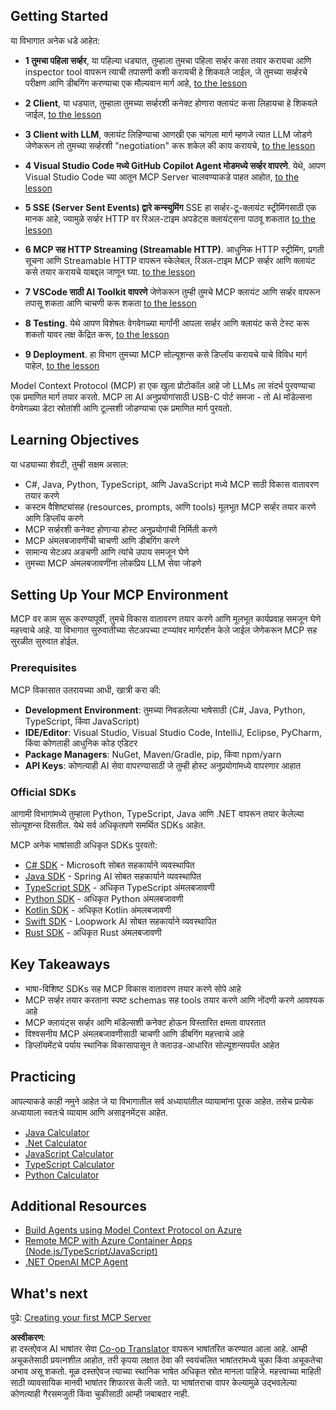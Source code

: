 <!--
CO_OP_TRANSLATOR_METADATA:
{
  "original_hash": "9191921de355cd9c8f46ebe21bdd52fd",
  "translation_date": "2025-06-12T23:21:26+00:00",
  "source_file": "03-GettingStarted/README.md",
  "language_code": "mr"
}
-->
## Getting Started  

या विभागात अनेक धडे आहेत:

- **1 तुमचा पहिला सर्व्हर**, या पहिल्या धड्यात, तुम्हाला तुमचा पहिला सर्व्हर कसा तयार करायचा आणि inspector tool वापरून त्याची तपासणी कशी करायची हे शिकवले जाईल, जे तुमच्या सर्व्हरचे परीक्षण आणि डीबगिंग करण्याचा एक मौल्यवान मार्ग आहे, [to the lesson](/03-GettingStarted/01-first-server/README.md)

- **2 Client**, या धड्यात, तुम्हाला तुमच्या सर्व्हरशी कनेक्ट होणारा क्लायंट कसा लिहायचा हे शिकवले जाईल, [to the lesson](/03-GettingStarted/02-client/README.md)

- **3 Client with LLM**, क्लायंट लिहिण्याचा आणखी एक चांगला मार्ग म्हणजे त्यात LLM जोडणे जेणेकरून तो तुमच्या सर्व्हरशी "negotiation" करू शकेल की काय करायचे, [to the lesson](/03-GettingStarted/03-llm-client/README.md)

- **4 Visual Studio Code मध्ये GitHub Copilot Agent मोडमध्ये सर्व्हर वापरणे**. येथे, आपण Visual Studio Code च्या आतून MCP Server चालवण्याकडे पाहत आहोत, [to the lesson](/03-GettingStarted/04-vscode/README.md)

- **5 SSE (Server Sent Events) द्वारे कन्स्युमिंग** SSE हा सर्व्हर-टू-क्लायंट स्ट्रीमिंगसाठी एक मानक आहे, ज्यामुळे सर्व्हर HTTP वर रिअल-टाइम अपडेट्स क्लायंट्सना पाठवू शकतात [to the lesson](/03-GettingStarted/05-sse-server/README.md)

- **6 MCP सह HTTP Streaming (Streamable HTTP)**. आधुनिक HTTP स्ट्रीमिंग, प्रगती सूचना आणि Streamable HTTP वापरून स्केलेबल, रिअल-टाइम MCP सर्व्हर आणि क्लायंट कसे तयार करायचे याबद्दल जाणून घ्या. [to the lesson](/03-GettingStarted/06-http-streaming/README.md)

- **7 VSCode साठी AI Toolkit वापरणे** जेणेकरून तुम्ही तुमचे MCP क्लायंट आणि सर्व्हर वापरून तपासू शकता आणि चाचणी करू शकता [to the lesson](/03-GettingStarted/07-aitk/README.md)

- **8 Testing**. येथे आपण विशेषतः वेगवेगळ्या मार्गांनी आपला सर्व्हर आणि क्लायंट कसे टेस्ट करू शकतो यावर लक्ष केंद्रित करू, [to the lesson](/03-GettingStarted/08-testing/README.md)

- **9 Deployment**. हा विभाग तुमच्या MCP सोल्यूशन्स कसे डिप्लॉय करायचे याचे विविध मार्ग पाहेल, [to the lesson](/03-GettingStarted/09-deployment/README.md)


Model Context Protocol (MCP) हा एक खुला प्रोटोकॉल आहे जो LLMs ला संदर्भ पुरवण्याचा एक प्रमाणित मार्ग तयार करतो. MCP ला AI अनुप्रयोगांसाठी USB-C पोर्ट समजा - तो AI मॉडेल्सना वेगवेगळ्या डेटा स्रोतांशी आणि टूल्सशी जोडण्याचा एक प्रमाणित मार्ग पुरवतो.

## Learning Objectives

या धड्याच्या शेवटी, तुम्ही सक्षम असाल:

- C#, Java, Python, TypeScript, आणि JavaScript मध्ये MCP साठी विकास वातावरण तयार करणे
- कस्टम वैशिष्ट्यांसह (resources, prompts, आणि tools) मूलभूत MCP सर्व्हर तयार करणे आणि डिप्लॉय करणे
- MCP सर्व्हरशी कनेक्ट होणाऱ्या होस्ट अनुप्रयोगांची निर्मिती करणे
- MCP अंमलबजावणींची चाचणी आणि डीबगिंग करणे
- सामान्य सेटअप अडचणी आणि त्यांचे उपाय समजून घेणे
- तुमच्या MCP अंमलबजावणींना लोकप्रिय LLM सेवा जोडणे

## Setting Up Your MCP Environment

MCP वर काम सुरू करण्यापूर्वी, तुमचे विकास वातावरण तयार करणे आणि मूलभूत कार्यप्रवाह समजून घेणे महत्त्वाचे आहे. या विभागात सुरुवातीच्या सेटअपच्या टप्प्यांवर मार्गदर्शन केले जाईल जेणेकरून MCP सह सुरळीत सुरुवात होईल.

### Prerequisites

MCP विकासात उतरायच्या आधी, खात्री करा की:

- **Development Environment**: तुमच्या निवडलेल्या भाषेसाठी (C#, Java, Python, TypeScript, किंवा JavaScript)
- **IDE/Editor**: Visual Studio, Visual Studio Code, IntelliJ, Eclipse, PyCharm, किंवा कोणताही आधुनिक कोड एडिटर
- **Package Managers**: NuGet, Maven/Gradle, pip, किंवा npm/yarn
- **API Keys**: कोणत्याही AI सेवा वापरण्यासाठी जे तुम्ही होस्ट अनुप्रयोगांमध्ये वापरणार आहात


### Official SDKs

आगामी विभागांमध्ये तुम्हाला Python, TypeScript, Java आणि .NET वापरून तयार केलेल्या सोल्यूशन्स दिसतील. येथे सर्व अधिकृतपणे समर्थित SDKs आहेत.

MCP अनेक भाषांसाठी अधिकृत SDKs पुरवतो:
- [C# SDK](https://github.com/modelcontextprotocol/csharp-sdk) - Microsoft सोबत सहकार्याने व्यवस्थापित
- [Java SDK](https://github.com/modelcontextprotocol/java-sdk) - Spring AI सोबत सहकार्याने व्यवस्थापित
- [TypeScript SDK](https://github.com/modelcontextprotocol/typescript-sdk) - अधिकृत TypeScript अंमलबजावणी
- [Python SDK](https://github.com/modelcontextprotocol/python-sdk) - अधिकृत Python अंमलबजावणी
- [Kotlin SDK](https://github.com/modelcontextprotocol/kotlin-sdk) - अधिकृत Kotlin अंमलबजावणी
- [Swift SDK](https://github.com/modelcontextprotocol/swift-sdk) - Loopwork AI सोबत सहकार्याने व्यवस्थापित
- [Rust SDK](https://github.com/modelcontextprotocol/rust-sdk) - अधिकृत Rust अंमलबजावणी

## Key Takeaways

- भाषा-विशिष्ट SDKs सह MCP विकास वातावरण तयार करणे सोपे आहे
- MCP सर्व्हर तयार करताना स्पष्ट schemas सह tools तयार करणे आणि नोंदणी करणे आवश्यक आहे
- MCP क्लायंट्स सर्व्हर आणि मॉडेल्सशी कनेक्ट होऊन विस्तारित क्षमता वापरतात
- विश्वसनीय MCP अंमलबजावणीसाठी चाचणी आणि डीबगिंग महत्त्वाचे आहे
- डिप्लॉयमेंटचे पर्याय स्थानिक विकासापासून ते क्लाउड-आधारित सोल्यूशन्सपर्यंत आहेत

## Practicing

आपल्याकडे काही नमुने आहेत जे या विभागातील सर्व अध्यायांतील व्यायामांना पूरक आहेत. तसेच प्रत्येक अध्यायाला स्वतःचे व्यायाम आणि असाइनमेंट्स आहेत.

- [Java Calculator](./samples/java/calculator/README.md)
- [.Net Calculator](../../../03-GettingStarted/samples/csharp)
- [JavaScript Calculator](./samples/javascript/README.md)
- [TypeScript Calculator](./samples/typescript/README.md)
- [Python Calculator](../../../03-GettingStarted/samples/python)

## Additional Resources

- [Build Agents using Model Context Protocol on Azure](https://learn.microsoft.com/azure/developer/ai/intro-agents-mcp)
- [Remote MCP with Azure Container Apps (Node.js/TypeScript/JavaScript)](https://learn.microsoft.com/samples/azure-samples/mcp-container-ts/mcp-container-ts/)
- [.NET OpenAI MCP Agent](https://learn.microsoft.com/samples/azure-samples/openai-mcp-agent-dotnet/openai-mcp-agent-dotnet/)

## What's next

पुढे: [Creating your first MCP Server](/03-GettingStarted/01-first-server/README.md)

**अस्वीकरण**:  
हा दस्तऐवज AI भाषांतर सेवा [Co-op Translator](https://github.com/Azure/co-op-translator) वापरून भाषांतरित करण्यात आला आहे. आम्ही अचूकतेसाठी प्रयत्नशील आहोत, तरी कृपया लक्षात ठेवा की स्वयंचलित भाषांतरांमध्ये चुका किंवा अचूकतेचा अभाव असू शकतो. मूळ दस्तऐवज त्याच्या स्थानिक भाषेत अधिकृत स्रोत मानला पाहिजे. महत्त्वाच्या माहिती साठी व्यावसायिक मानवी भाषांतर शिफारस केली जाते. या भाषांतराचा वापर केल्यामुळे उद्भवलेल्या कोणत्याही गैरसमजुती किंवा चुकीसाठी आम्ही जबाबदार नाही.
